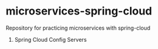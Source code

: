 # microservices-spring-cloud
Repository for practicing microservices with spring-cloud

1. Spring Cloud Config Servers
